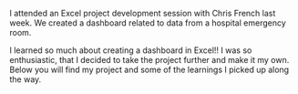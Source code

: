 I attended an Excel project development session with Chris French last week. We created a dashboard related to data from a hospital emergency room. 

I learned so much about creating a dashboard in Excel!! I was so enthusiastic, that I decided to take the project further and make it my own. Below you will find my project and some of the learnings I picked up along the way.
